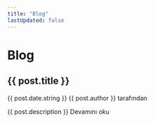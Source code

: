 ```yaml
---
title: "Blog"
lastUpdated: false
---
```


<script setup>
import { data as posts } from './posts.data'
</script>

# Blog

<div class="mt-8">
  <article v-for="post of posts" :key="post.url" class="mb-6 pb-6 border-b border-gray-200 dark:border-gray-700 last:border-b-0">
    <h2>
      <a :href="post.url" style="color: var(--vp-c-text-1); text-decoration: none;" class="text-2xl font-semibold" @mouseover="$event.target.style.color='var(--vp-c-brand-1)'" @mouseout="$event.target.style.color='var(--vp-c-text-1)'">{{ post.title }}</a>
    </h2>
    <p class="text-[var(--vp-c-text-2)] text-sm mt-2">
      {{ post.date.string }}
      <span v-if="post.author" class="ml-4">{{ post.author }} tarafından</span>
    </p>
    <p class="text-[var(--vp-c-text-1)] mt-4 leading-relaxed" v-if="post.description">
      {{ post.description }}
      <a :href="post.url" class="text-[var(--vp-c-brand-1)] no-underline font-medium hover:underline ml-2">Devamını oku</a>
    </p>
  </article>
</div>